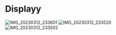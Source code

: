 # Displayy

![IMG_20230312_233601](https://user-images.githubusercontent.com/87847452/224563760-c4791a2a-3f5c-4fa1-95a0-1d8356b401b2.jpg)
![IMG_20230312_233520](https://user-images.githubusercontent.com/87847452/224563799-b2fed116-41be-43e2-a358-81e0d88efdc1.jpg)
![IMG_20230312_233502](https://user-images.githubusercontent.com/87847452/224563841-a3652f3c-aea5-4572-afba-0da04b315818.jpg)
